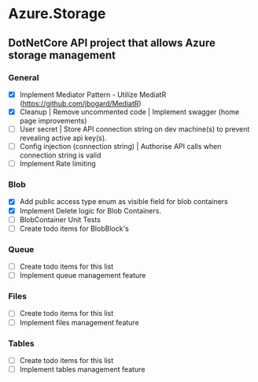 # Azure.Storage

## DotNetCore API project that allows Azure storage management


### General
- [x] Implement Mediator Pattern - Utilize MediatR (https://github.com/jbogard/MediatR)
- [x] Cleanup | Remove uncommented code | Implement swagger (home page improvements)
- [ ] User secret | Store API connection string on dev machine(s) to prevent revealing active api key(s).
- [ ] Config injection (connection string) | Authorise API calls when connection string is valid
- [ ] Implement Rate limiting

### Blob
- [x] Add public access type enum as visible field for blob containers
- [x] Implement Delete logic for Blob Containers.
- [ ] BlobContainer Unit Tests
- [ ] Create todo items for BlobBlock's

### Queue
- [ ] Create todo items for this list
- [ ] Implement queue management feature

### Files
- [ ] Create todo items for this list
- [ ] Implement files management feature

### Tables
- [ ] Create todo items for this list
- [ ] Implement tables management feature
